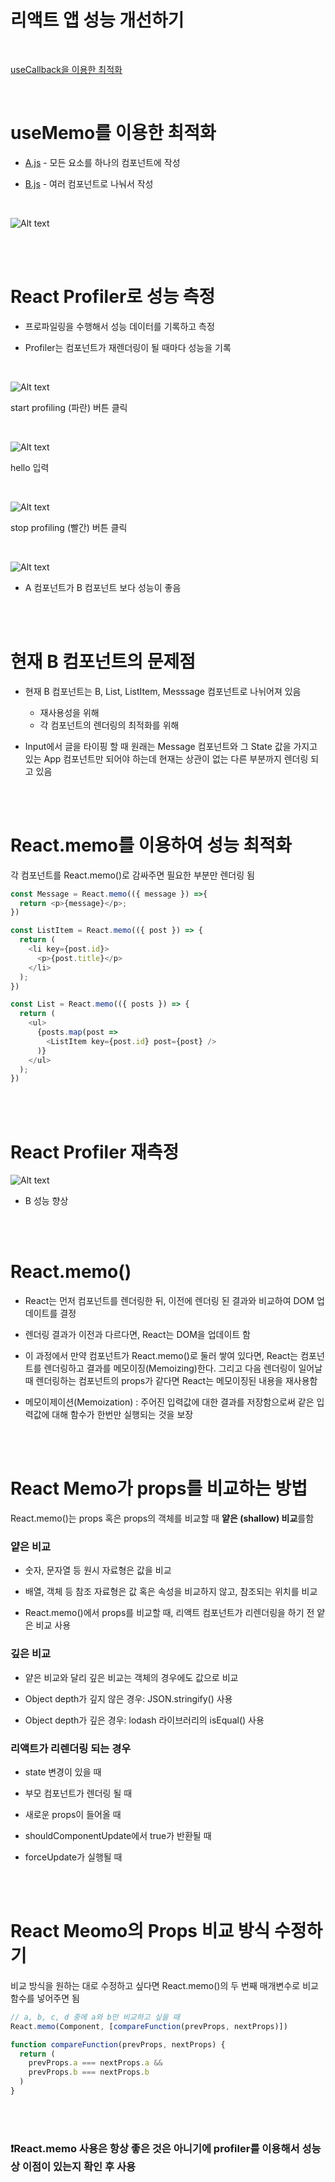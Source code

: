 # 리액트 앱 성능 개선하기

<br>

<a href='https://github.com/hwadong119/react-performance-app/tree/useCallback'>useCallback을 이용한 최적화</a>

<br>

# useMemo를 이용한 최적화

- <a href='https://github.com/hwadong119/react-performance-app/blob/main/src/components/A.js'>A.js</a> - 모든 요소를 하나의 컴포넌트에 작성

- <a href='https://github.com/hwadong119/react-performance-app/blob/main/src/components/B.js'>B.js</a> - 여러 컴포넌트로 나눠서 작성

<br>

![Alt text](image/image.png)

<br><br>

# React Profiler로 성능 측정

- 프로파일링을 수행해서 성능 데이터를 기록하고 측정

- Profiler는 컴포넌트가 재렌더링이 될 때마다 성능을 기록

<br>

![Alt text](image/image-1.png)

start profiling (파란) 버튼 클릭

<br>

![Alt text](image/image-3.png)

hello 입력

<br>

![Alt text](image/image-6.png)

stop profiling (빨간) 버튼 클릭

<br>

![Alt text](image/image-4.png)

- A 컴포넌트가 B 컴포넌트 보다 성능이 좋음

<br><br>

# 현재 B 컴포넌트의 문제점 

- 현재 B 컴포넌트는 B, List, ListItem, Messsage 컴포넌트로 나뉘어져 있음
  - 재사용성을 위해
  - 각 컴포넌트의 렌더링의 최적화를 위해

- Input에서 글을 타이핑 할 때 원래는 Message 컴포넌트와 그 State 값을 가지고 있는 App 컴포넌트만 되어야 하는데 현재는 상관이 없는 다른 부분까지 렌더링 되고 있음

<br><br>

# React.memo를 이용하여 성능 최적화

각 컴포넌트를 React.memo()로 감싸주면 필요한 부분만 렌더링 됨

```javascript
const Message = React.memo(({ message }) =>{
  return <p>{message}</p>;
})

const ListItem = React.memo(({ post }) => {
  return (
    <li key={post.id}>
      <p>{post.title}</p>
    </li>
  );
})

const List = React.memo(({ posts }) => {
  return (
    <ul>
      {posts.map(post => 
        <ListItem key={post.id} post={post} />
      )}
    </ul>
  );
})
```

<br><br>

# React Profiler 재측정

![Alt text](image/image-7.png)

- B 성능 향상

<br><br>

# React.memo() 
- React는 먼저 컴포넌트를 렌더링한 뒤, 이전에 렌더링 된 결과와 비교하여 DOM 업데이트를 결정

- 렌더링 결과가 이전과 다르다면, React는 DOM을 업데이트 함

- 이 과정에서 만약 컴포넌트가 React.memo()로 둘러 쌓여 있다면, React는 컴포넌트를 렌더링하고 결과를 메모이징(Memoizing)한다. 그리고 다음 렌더링이 일어날 때 렌더링하는 컴포넌트의 props가 같다면 React는 메모이징된 내용을 재사용함

- 메모이제이션(Memoization) : 주어진 입력값에 대한 결과를 저장함으로써 같은 입력값에 대해 함수가 한번만 실행되는 것을 보장

<br><br>

# React Memo가 props를 비교하는 방법

React.memo()는 props 혹은 props의 객체를 비교할 때 **얕은 (shallow) 비교**를함

### 얕은 비교
- 숫자, 문자열 등 원시 자료형은 값을 비교

- 배열, 객체 등 참조 자료형은 값 혹은 속성을 비교하지 않고, 참조되는 위치를 비교

- React.memo()에서 props를 비교할 때, 리액트 컴포넌트가 리렌더링을 하기 전 얕은 비교 사용

### 깊은 비교
- 얕은 비교와 달리 깊은 비교는 객체의 경우에도 값으로 비교

- Object depth가 깊지 않은 경우: JSON.stringify() 사용

- Object depth가 깊은 경우: lodash 라이브러리의 isEqual() 사용

### 리액트가 리렌더링 되는 경우
- state 변경이 있을 때

- 부모 컴포넌트가 렌더링 될 때

- 새로운 props이 들어올 때

- shouldComponentUpdate에서 true가 반환될 때

- forceUpdate가 실행될 때

<br><br>

# React Meomo의 Props 비교 방식 수정하기 

비교 방식을 원하는 대로 수정하고 싶다면 React.memo()의 두 번째 매개변수로 비교함수를 넣어주면 됨

```javascript
// a, b, c, d 중에 a와 b만 비교하고 싶을 때
React.memo(Component, [compareFunction(prevProps, nextProps)])

function compareFunction(prevProps, nextProps) {
  return (
    prevProps.a === nextProps.a &&
    prevProps.b === nextProps.b
  )
}
```

<br><br>

### ❗️React.memo 사용은 항상 좋은 것은 아니기에 profiler를 이용해서 성능 상 이점이 있는지 확인 후 사용

<br><br>
